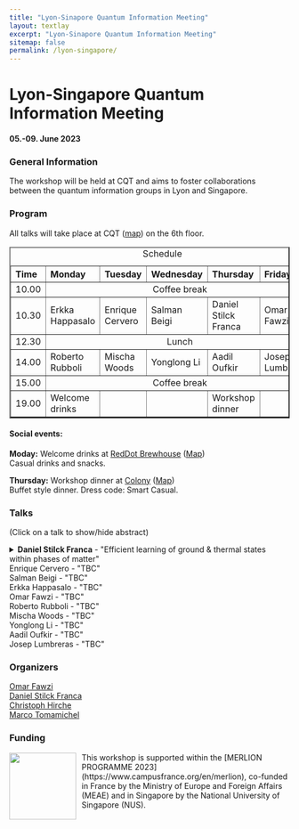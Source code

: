 ```yaml
---
title: "Lyon-Sinapore Quantum Information Meeting"
layout: textlay
excerpt: "Lyon-Sinapore Quantum Information Meeting"
sitemap: false
permalink: /lyon-singapore/
---
```


# Lyon-Singapore Quantum Information Meeting
#### 05.-09. June 2023

### General Information
The workshop will be held at CQT and aims to foster collaborations between the quantum information groups in Lyon and Singapore. 

### Program 

All talks will take place at CQT ([map](https://goo.gl/maps/1wL9FvoHugySieH48)) on the 6th floor. 

<table border=2 cellpadding=30 cellspacing=10>
  <caption>Schedule</caption>
	<colgroup span="6">
	<col width="9%" >
	<col width="19%" >
	<col width="18%" >
	<col width="18%" >
	<col width="18%" >
	<col width="18%" >
	</colgroup>
<thead>
	<tr class="header">
	 <th align="left">Time</th>
   	 <th align="left">Monday</th>
   	 <th align="left">Tuesday</th>
	 <th align="left">Wednesday</th>
	 <th align="left">Thursday</th>
	 <th align="left">Friday</th>
	</tr>
</thead>
<tbody>
  <tr>
    <td>10.00</td>
    <td align="center" colspan="5">Coffee break</td>
  </tr>
  <tr>
        <td align="left">10.30</td>
        <td align="left">Erkka Happasalo</td>
	<td align="left">Enrique Cervero</td>
	<td align="left">Salman Beigi</td>
	<td align="left">Daniel Stilck Franca</td>
	<td align="left">Omar Fawzi</td>
  </tr>
  <tr>
    <td>12.30</td>
    <td align="center" colspan="5">Lunch</td>
  </tr>
  <tr>
    	<td>14.00</td>
    	<td>Roberto Rubboli</td>
	<td>Mischa Woods</td>
	<td>Yonglong Li</td>
	<td>Aadil Oufkir</td>
	<td>Josep Lumbreras</td>
  </tr>
  <tr>
    	<td>15.00</td>
   	<td align="center" colspan="5">Coffee break</td>
  </tr>
  <tr>
    	<td>19.00</td>
    	<td>Welcome drinks</td>
	<td> </td>
	<td> </td>
	<td> Workshop dinner </td>
	<td> </td>
  </tr>
</tbody>
</table>


#### Social events: 
<b>Moday:</b> Welcome drinks at [RedDot Brewhouse](https://reddotbrewhouse.com.sg/pages/menu) ([Map](https://goo.gl/maps/4mvNbwfei1dazjtr7)) <br />
Casual drinks and snacks. <br />


<b>Thursday:</b> Workshop dinner at [Colony](https://www.ritzcarlton.com/en/hotels/singapore/dining/colony/menu) ([Map](https://goo.gl/maps/gsbyhV6APN4kfWZu9)) <br />
Buffet style dinner. Dress code: Smart Casual.


### Talks

(Click on a talk to show/hide abstract)

<details markdown=block>
<summary markdown=span>
            <b>Daniel Stilck Franca</b> - "Efficient learning of ground & thermal states within phases of matter"           
</summary>
Abstract: We consider two related tasks: (a) estimating a parameterisation of an unknown Gibbs state and expectation values of Lipschitz observables on this state; and (b) learning the expectation values of local observables within a thermal or quantum phase of matter. In both cases, we wish to minimise the number of samples we use to learn these properties to a given precision.

For the first task, we develop new techniques to learn parameterisations of classes of systems, including quantum Gibbs states of non-commuting Hamiltonians under the condition of exponential decay of correlations and the approximate Markov property, thus improving on work by \cite{rouze2021learning}. We show that it is possible to infer the expectation values of all extensive properties of the state from a number of copies that not only scales polylogarithmically with the system size, but polynomially in the observable's locality --- an exponential improvement over state-of-the-art  --- hence partially answering conjectures stated in \cite{rouze2021learning} and \cite{anshu2021sample} in the positive. This class of properties includes expected values of quasi-local observables and entropic quantities of the state.

For the second task, we turn our tomography tools into efficient algorithms for learning observables in a phase of matter of a quantum system.
By exploiting the locality of the Hamiltonian, we show that $M$ local observables can be learned with probability $1-\delta$ and up to precision $\epsilon$ with access to only $N=\mathcal{O}\big(\log\big(\frac{M}{\delta}\big)e^{\operatorname{polylog}(\epsilon^{-1})}\big)$ samples ---
again an exponential improvement in the precision over the best previously known bounds \cite{huang2021provably}.
Our results apply to both thermal phases of matter displaying exponential decay of correlations and families of ground states of Hamiltonians satisfying a similar condition.
In addition, our sample complexity applies to the worse case setting whereas previous results only applied to the average case setting.

To prove our results, we develop new tools of independent interest, such as robust shadow tomography algorithms for ground and Gibbs states, Gibbs approximations of locally indistinguishable ground states, and generalisations of transportation cost inequalities for Gibbs states of non-commuting Hamiltonians.

This is based on joint work with Emilio Onorati, Cambyse Rouzé and James D. Watson
</details>
Enrique Cervero - "TBC"	<br />
Salman Beigi - "TBC"	<br />
Erkka Happasalo - "TBC"	<br />
Omar Fawzi - "TBC" 	<br />
Roberto Rubboli - "TBC"	<br />
Mischa Woods - "TBC"	<br />
Yonglong Li - "TBC"	<br />
Aadil Oufkir - "TBC"	<br />
Josep Lumbreras - "TBC"

### Organizers
[Omar Fawzi](https://perso.ens-lyon.fr/omar.fawzi/) <br />
[Daniel Stilck Franca](https://danielstilckfranca.eu) <br />
[Christoph Hirche](https://christophhirche.github.io/ChristophHirche/) <br />
[Marco Tomamichel](https://marcotom.info)

### Funding

<p style="margin-bottom:3cm;">
<img style="float: left;margin:0 10px 10px 0" src="{{ site.url }}{{ site.baseurl }}/images/Merlion.png"  width="120"> 
This workshop is supported within the [MERLION PROGRAMME 2023](https://www.campusfrance.org/en/merlion), co-funded in France by the Ministry of Europe and Foreign Affairs (MEAE) and in Singapore by the National University of Singapore (NUS). <br />
</p>






